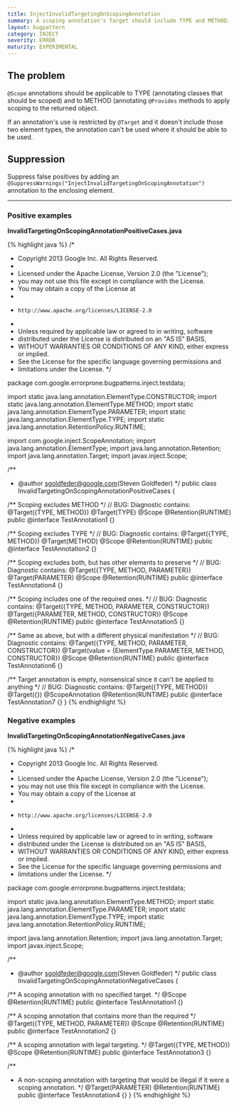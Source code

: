 ```yaml
---
title: InjectInvalidTargetingOnScopingAnnotation
summary: A scoping annotation's Target should include TYPE and METHOD.
layout: bugpattern
category: INJECT
severity: ERROR
maturity: EXPERIMENTAL
---
```


<!--
*** AUTO-GENERATED, DO NOT MODIFY ***
To make changes, edit the @BugPattern annotation or the explanation in docs/bugpattern.
-->

## The problem
`@Scope` annotations should be applicable to TYPE (annotating classes that should be scoped) and to METHOD (annotating `@Provides` methods to apply scoping to the returned object.

 If an annotation's use is restricted by `@Target` and it doesn't include those two element types, the annotation can't be used where it should be able to be used.

## Suppression
Suppress false positives by adding an `@SuppressWarnings("InjectInvalidTargetingOnScopingAnnotation")` annotation to the enclosing element.

----------

### Positive examples
__InvalidTargetingOnScopingAnnotationPositiveCases.java__

{% highlight java %}
/*
 * Copyright 2013 Google Inc. All Rights Reserved.
 *
 * Licensed under the Apache License, Version 2.0 (the "License");
 * you may not use this file except in compliance with the License.
 * You may obtain a copy of the License at
 *
 *     http://www.apache.org/licenses/LICENSE-2.0
 *
 * Unless required by applicable law or agreed to in writing, software
 * distributed under the License is distributed on an "AS IS" BASIS,
 * WITHOUT WARRANTIES OR CONDITIONS OF ANY KIND, either express or implied.
 * See the License for the specific language governing permissions and
 * limitations under the License.
 */

package com.google.errorprone.bugpatterns.inject.testdata;

import static java.lang.annotation.ElementType.CONSTRUCTOR;
import static java.lang.annotation.ElementType.METHOD;
import static java.lang.annotation.ElementType.PARAMETER;
import static java.lang.annotation.ElementType.TYPE;
import static java.lang.annotation.RetentionPolicy.RUNTIME;

import com.google.inject.ScopeAnnotation;
import java.lang.annotation.ElementType;
import java.lang.annotation.Retention;
import java.lang.annotation.Target;
import javax.inject.Scope;

/**
 * @author sgoldfeder@google.com(Steven Goldfeder)
 */
public class InvalidTargetingOnScopingAnnotationPositiveCases {

  /** Scoping excludes METHOD */
  // BUG: Diagnostic contains: @Target({TYPE, METHOD})
  @Target(TYPE)
  @Scope
  @Retention(RUNTIME)
  public @interface TestAnnotation1 {}

  /** Scoping excludes TYPE */
  // BUG: Diagnostic contains: @Target({TYPE, METHOD})
  @Target(METHOD)
  @Scope
  @Retention(RUNTIME)
  public @interface TestAnnotation2 {}

  /** Scoping excludes both, but has other elements to preserve */
  // BUG: Diagnostic contains: @Target({TYPE, METHOD, PARAMETER})
  @Target(PARAMETER)
  @Scope
  @Retention(RUNTIME)
  public @interface TestAnnotation4 {}

  /** Scoping includes one of the required ones. */
  // BUG: Diagnostic contains: @Target({TYPE, METHOD, PARAMETER, CONSTRUCTOR})
  @Target({PARAMETER, METHOD, CONSTRUCTOR})
  @Scope
  @Retention(RUNTIME)
  public @interface TestAnnotation5 {}

  /** Same as above, but with a different physical manifestation */
  // BUG: Diagnostic contains: @Target({TYPE, METHOD, PARAMETER, CONSTRUCTOR})
  @Target(value = {ElementType.PARAMETER, METHOD, CONSTRUCTOR})
  @Scope
  @Retention(RUNTIME)
  public @interface TestAnnotation6 {}

  /** Target annotation is empty, nonsensical since it can't be applied to anything */
  // BUG: Diagnostic contains: @Target({TYPE, METHOD})
  @Target({})
  @ScopeAnnotation
  @Retention(RUNTIME)
  public @interface TestAnnotation7 {}
}
{% endhighlight %}

### Negative examples
__InvalidTargetingOnScopingAnnotationNegativeCases.java__

{% highlight java %}
/*
 * Copyright 2013 Google Inc. All Rights Reserved.
 *
 * Licensed under the Apache License, Version 2.0 (the "License");
 * you may not use this file except in compliance with the License.
 * You may obtain a copy of the License at
 *
 *     http://www.apache.org/licenses/LICENSE-2.0
 *
 * Unless required by applicable law or agreed to in writing, software
 * distributed under the License is distributed on an "AS IS" BASIS,
 * WITHOUT WARRANTIES OR CONDITIONS OF ANY KIND, either express or implied.
 * See the License for the specific language governing permissions and
 * limitations under the License.
 */

package com.google.errorprone.bugpatterns.inject.testdata;

import static java.lang.annotation.ElementType.METHOD;
import static java.lang.annotation.ElementType.PARAMETER;
import static java.lang.annotation.ElementType.TYPE;
import static java.lang.annotation.RetentionPolicy.RUNTIME;

import java.lang.annotation.Retention;
import java.lang.annotation.Target;
import javax.inject.Scope;

/**
 * @author sgoldfeder@google.com(Steven Goldfeder)
 */
public class InvalidTargetingOnScopingAnnotationNegativeCases {

  /** A scoping annotation with no specified target. */
  @Scope
  @Retention(RUNTIME)
  public @interface TestAnnotation1 {}

  /** A scoping annotation that contains more than the required */
  @Target({TYPE, METHOD, PARAMETER})
  @Scope
  @Retention(RUNTIME)
  public @interface TestAnnotation2 {}

  /** A scoping annotation with legal targeting. */
  @Target({TYPE, METHOD})
  @Scope
  @Retention(RUNTIME)
  public @interface TestAnnotation3 {}

  /**
   * A non-scoping annotation with targeting that would be illegal if it were a scoping annotation.
   */
  @Target(PARAMETER)
  @Retention(RUNTIME)
  public @interface TestAnnotation4 {}
}
{% endhighlight %}

